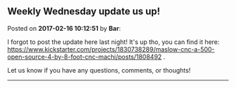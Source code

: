 ## Weekly Wednesday update us up!
Posted on **2017-02-16 10:12:51** by **Bar**:

I forgot to post the update here last night! It's up tho, you can find it here: https://www.kickstarter.com/projects/1830738289/maslow-cnc-a-500-open-source-4-by-8-foot-cnc-machi/posts/1808492 .



Let us know if you have any questions, comments, or thoughts!

---

